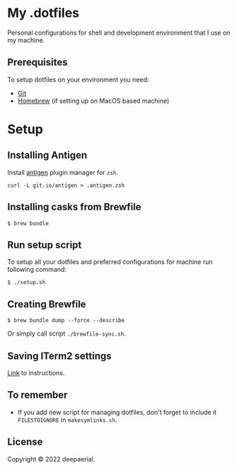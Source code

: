 # My .dotfiles
Personal configurations for shell and development environment that I use on my machine.

## Prerequisites
To setup dotfiles on your environment you need:

* [Git](https://git-scm.com/)
* [Homebrew](https://brew.sh/) (if setting up on MacOS based machine)

# Setup

## Installing Antigen
Install [antigen](https://github.com/zsh-users/antigen) plugin manager for `zsh`.
```shell
curl -L git.io/antigen > .antigen.zsh
```

## Installing casks from Brewfile
```shell
$ brew bundle
```

## Run setup script
To setup all your dotfiles and preferred configurations for machine run following command:
```shell
$ ./setup.sh
```

## Creating Brewfile
```shell
$ brew bundle dump --force --describe
```
Or simply call script `./brewfile-sync.sh`.

## Saving ITerm2 settings

[Link](https://shyr.io/blog/sync-iterm2-configs) to instructions.

## To remember
* If you add new script for managing dotfiles, don't forget to include it `FILESTOIGNORE` in `makesymlinks.sh`.

## License

Copyright &copy; 2022 deepaerial.